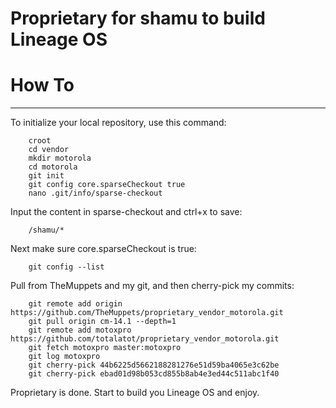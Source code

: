 # Proprietary for shamu to build Lineage OS #

# How To
---------------

To initialize your local repository, use this command:

        croot
        cd vendor
        mkdir motorola
        cd motorola
        git init
        git config core.sparseCheckout true
        nano .git/info/sparse-checkout

Input the content in sparse-checkout and ctrl+x to save:

        /shamu/*

Next make sure core.sparseCheckout is true:

        git config --list

Pull from TheMuppets and my git, and then cherry-pick my commits:

        git remote add origin https://github.com/TheMuppets/proprietary_vendor_motorola.git
        git pull origin cm-14.1 --depth=1
        git remote add motoxpro https://github.com/totalatot/proprietary_vendor_motorola.git
        git fetch motoxpro master:motoxpro
        git log motoxpro
        git cherry-pick 44b6225d5662188281276e51d59ba4065e3c62be
        git cherry-pick ebad01d98b053cd855b8ab4e3ed44c511abc1f40

Proprietary is done. Start to build you Lineage OS and enjoy.
